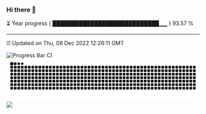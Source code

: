 ### Hi there 👋

⏳ Year progress { ████████████████████████████▁▁ } 93.57 %

---

⏰ Updated on Thu, 08 Dec 2022 12:26:11 GMT

![Progress Bar CI](https://github.com/liununu/liununu/workflows/Progress%20Bar%20CI/badge.svg)![](https://raw.githubusercontent.com/L1cardo/L1cardo/main/assets/github-contribution-grid-snake.svg)![](https://raw.githubusercontent.com/seesaws/seesaws/main/assets/github-contribution-grid-snake.svg)
